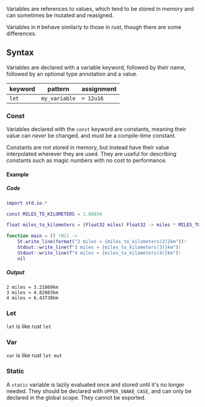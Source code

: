Variables are references to values, which tend to be stored in memory and can sometimes be mutated and reasigned.

Variables in `M` behave similarly to those in rust, though there are some differences.

## Syntax

Variables are declared with a variable keyword, followed by their name, followed by an optional type annotation and a value.

| keyword | pattern       | assignment |
| ------- | ------------- | ---------- |
| `let`   | `my_variable` | `= 12u16`  |

### Const

Variables declared with the `const` keyword are constants, meaning their value can _never_ be changed, and must be a compile-time constant.

Constants are not stored in memory, but instead have their value interpolated wherever they are used. They are useful for describing constants such as magic numbers with no cost to performance.

#### Example

##### Code

```m
import std.io.*

const MILES_TO_KILOMETERS = 1.60934

float miles_to_kilometers = (Float32 miles) Float32 -> miles * MILES_TO_KILOMETERS

function main = () !Nil ->
    St.write_line(format("2 miles ≈ {miles_to_kilometers(2)}km"))!
    Stdout::write_line(f"3 miles ≈ {miles_to_kilometers(3)}km")!
    Stdout::write_line(f"4 miles ≈ {miles_to_kilometers(4)}km")!
    nil
```

##### Output

```console
2 miles ≈ 3.21869km
3 miles ≈ 4.82803km
4 miles ≈ 6.43738km
```

### Let

`let` is like rust `let`

### Var

`var` is like rust `let mut`

### Static

A `static` variable is lazily evaluated once and stored until it's no longer needed. They should be declared with `UPPER_SNAKE_CASE`, and can only be declared in the global scope. They cannot be exported.
